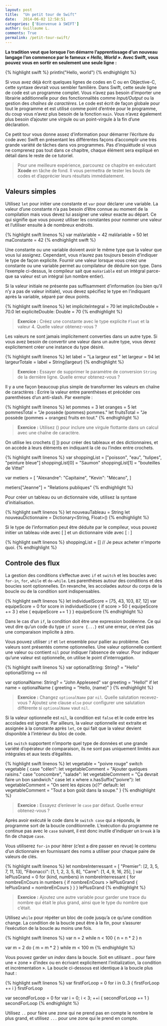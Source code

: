 ```yaml
---
layout: post
title:  "Un petit tour de Swift"
date:   2014-06-02 12:58:51
categories: ['Bienvenue à SWIFT']
author: Guillaume L.
comments: True
permalink: /petit-tour-swift/
---
```


**La tradition veut que lorsque l’on démarre l’apprentissage d’un nouveau langage l’on commence par le fameux *« Hello, World »*. Avec Swift, vous pouvez vous en sortir en seulement une seule ligne :**

{% highlight swift %}
println("Hello, world")
{% endhighlight %}

Si vous avez déjà écrit quelques lignes de codes en C ou en Objective-C, cette syntaxe devrait vous sembler familière. Dans Swift, cette seule ligne de code est un programme complet. Vous n’avez pas besoin d’importer une librairie additionnelle pour des fonctionnalités comme *Input/Output* ou la gestion des *chaînes de caractères*. Le code est écrit de façon globale pour tout le programme et est utilisé comme point d’entrée pour le programme, du coup vous n’avez plus besoin de la fonction `main`. Vous n’avez également plus besoin d’ajouter une virgule ou un point-virgule à la fin d’une déclaration.

Ce petit tour vous donne assez d’information pour démarrer l’écriture du code avec Swift en présentant les différentes façons d’accomplir une très grande variété de tâches dans vos programmes. Pas d’inquiétude si vous ne comprenez pas tout dans ce chapitre, chaque élément sera expliqué en détail dans le reste de ce tutoriel.

>Pour une meilleure expérience, parcourez ce chapitre en exécutant **Xcode** en tâche de fond. Il vous permettra de tester les bouts de codes et d’apprécier leurs résultats immédiatement.

## Valeurs simples

Utilisez `let` pour initier une constante et `var` pour déclarer une variable. La valeur d’une constante n’a pas besoin d’être connue au moment de la compilation mais vous devez lui assigner une valeur exacte au départ. Ce qui signifie que vous pouvez utiliser les constantes pour nommer une valeur et l’utiliser ensuite à de nombreux endroits.

{% highlight swift linenos %}
var maVariable = 42
maVariable = 50
let maConstante = 42
{% endhighlight swift %}

Une constante ou une variable doivent avoir le même type que la valeur que vous lui assignez. Cependant, vous n’aurez pas toujours besoin d’indiquer le type de façon explicite. Fournir une valeur lorsque vous créez une constante ou une variable permet au compilateur de déduire son type. Dans l’exemple ci-dessus, le compileur sait que `maVariable` est un intégral parce-que sa valeur est un intégral (un nombre entier).

Si la valeur initiale ne présente pas suffisamment d’information (ou bien qu’il n’y a pas de valeur initiale), vous devez spécifiez le type en l’indiquant après la variable, séparé par deux points.

{% highlight swift linenos %}
let impliciteIntegral = 70
let impliciteDouble = 70.0
let expliciteDouble: Double = 70
{% endhighlight %}

>**Exercice :** Créez une constante avec le type explicite `Float` et la valeur 4. Quelle valeur obtenez-vous ?

Les valeurs ne sont jamais implicitement converties dans un autre type. Si vous avez besoin de convertir une valeur dans un autre type, vous devez explicitement créer une instance du type désiré.

{% highlight swift linenos %}
let label = "La largeur est "
let largeur = 94
let largeurTotale = label + String(largeur)
{% endhighlight %}

>**Exercice :** Essayer de supprimer le paramètre de conversion `String` de la dernière ligne. Quelle erreur obtenez-vous ?

Il y a une façon beaucoup plus simple de transformer les valeurs en chaîne de caractères : Écrire la valeur entre parenthèses et précéder ces parenthèses d’un anti-slash. Par exemple :

{% highlight swift linenos %}
let pommes = 3
let oranges = 5
let pommesTotal = "Je possède \(pommes) pommes."
let fruitsTotal = "Je possède \(pommes + oranges) fruits en tout."
{% endhighlight %}

>**Exercice :** Utilisez () pour inclure une virgule flottante dans un calcul avec une chaîne de caractère.

On utilise les crochets ([ ]) pour créer des tableaux et des dictionnaires, et on accède à leurs éléments en indiquant la clé ou l’index entre crochets.

{% highlight swift linenos %}
var shoppingList = ["poisson", "eau", "tulipes", "peinture bleue"]
shoppingList[0] = "Saumon"
shoppingList[1] = "bouteilles de Vittel"

var metiers = [
    "Alexandre": "Capitaine",
    "Kevin": "Mécano",
]

metiers["Jeanne"] = "Relations publiques"
{% endhighlight %}

Pour créer un tableau ou un dictionnaire vide, utilisez la syntaxe d’initialisation.

{% highlight swift linenos %}
let nouveauTableau = String[]()
let nouveauDictionnaire = Dictionary<String, Float>()
{% endhighlight %}

Si le type de l’information peut être déduite par le compileur, vous pouvez initier un tableau vide avec [ ] et un dictionnaire vide avec [ : ]

{% highlight swift linenos %}
shoppingList = []   // Je peux acheter n'importe quoi.
{% endhighlight %}

## Controle des flux

La gestion des conditions s’effectue avec `if` et `switch` et les boucles avec `for-in`, `for`, `while` et `do-while`. Les parenthèses autour des conditions et des boucles sont optionnelles. En revanche, les accolades autour du corps de la boucle ou de la condition sont indispensables.

{% highlight swift linenos %}
let individuelScore = [75, 43, 103, 87, 12]
var equipeScore = 0
for score in individuelScore {
    if score > 50 {
        equipeScore += 3
    } else {
        equipeScore += 1
    }
}
equipeScore
{% endhighlight %}

Dans le cas d’un `if`, la condition doit être une expression booléenne. Ce qui veut dire qu’un code du type `if score {...}` est une erreur, ce n’est pas une comparaison implicite à zéro.

Vous pouvez utiliser `if` et `let` ensemble pour pallier au problème. Ces valeurs sont présentés comme optionnelles. Une valeur optionnelle contient une valeur ou contient `nil` pour indiquer l’absence de valeur. Pour indiquer qu’une valeur est optionnelle, on utilise le point d’interrogation.

{% highlight swift linenos %}
var optionalString: String? = "Hello"
optionalString == nil
 
var optionalName: String? = "John Appleseed"
var greeting = "Hello!"
if let name = optionalName {
    greeting = "Hello, \(name)"
}
{% endhighlight %}

>**Exercice :** Changez `optionalName` par `nil`. Quelle salutation recevez-vous ? Ajoutez une clause `else` pour configurer une salutation différente si `optionalName` vaut `nil`.

Si la valeur optionnelle est `nil`, la condition est `false` et le code entre les accolades est ignoré. Par ailleurs, la valeur optionnelle est extraite et assignée à la constante après `let`, ce qui fait que la valeur devient disponible à l’intérieur du bloc de code.

Les `switch` supportent n’importe quel type de données et une grande variété d’opérateur de comparaison, ils ne sont pas uniquement limités aux intégrales et aux tests d’égalités.

{% highlight swift linenos %}
let vegetable = "poivre rouge"
switch vegetable {
case "céleri":
    let vegetableComment = "Ajouter quelques raisins."
case "concombre", "salade":
    let vegetableComment = "Ça devrait faire un bon sandwich."
case let x where x.hasSuffix("poivre"):
    let vegetableComment = "On sent les épices \(x)?"
default:
    let vegetableComment = "Tout a bon goût dans la soupe."
}
{% endhighlight %}

>**Exercice :** Essayez d’enlever le `case` par défaut. Quelle erreur obtenez-vous ?

Après avoir exécuté le code dans le `switch case` qui a répondu, le programme sort de la boucle conditionnelle. L’exécution du programme ne continue pas avec le `case` suivant, il est donc inutile d’indiquer un `break` à la fin de chaque `case`.

Vous utiliserez `for-in` pour itérer (c’est a dire passer en revue) le contenu d’un dictionnaire en fournissant des noms a utiliser pour chaque paire de valeurs de clés.

{% highlight swift linenos %}
let nombreInterressant = [
    "Premier":      [2, 3, 5, 7, 11, 13],
    "Fibonacci":    [1, 1, 2, 3, 5, 8],
    "Carre":        [1, 4, 9, 16, 25],
]
var lePlusGrand = 0
for (kind, numbers) in nombreInterressant {
    for nombreEnCours in numbers {
        if nombreEnCours > lePlusGrand {
            lePlusGrand = nombreEnCours
        }
    }
}
lePlusGrand
{% endhighlight %}

>**Exercice :** Ajoutez une autre variable pour garder une trace du nombre qui était le plus grand, ainsi que le type du nombre que c’était.

Utilisez `while` pour répéter un bloc de code jusqu’a ce qu’une condition change. La condition de la boucle peut être à la fin, pour s’assurer l’exécution de la boucle au moins une fois.

{% highlight swift linenos %}
var n = 2
while n < 100 {
    n = n * 2
}
n
 
var m = 2
do {
    m = m * 2
} while m < 100
m
{% endhighlight %}

Vous pouvez garder un *index* dans la boucle. Soit en utilisant .. pour faire une « zone » d’index ou en écrivant explicitement l’initialization, la condition et incrémentation ». La boucle ci-dessous est identique à la boucle plus haut :

{% highlight swift linenos %}
var firstForLoop = 0
for i in 0..3 {
    firstForLoop += i
}
firstForLoop
 
var secondForLoop = 0
for var i = 0; i < 3; ++i {
    secondForLoop += 1
}
secondForLoop
{% endhighlight %}

Utilisez `..` pour faire une zone qui ne prend pas en compte le nombre le plus grand, et utilisez `...` pour une zone qui le prend en compte.
